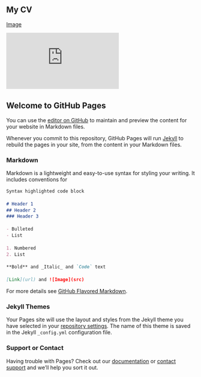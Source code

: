 ## My CV
[Image](https://github.com/bobmillard/bobmillard.github.io/blob/2c8992f8d0ab2131c214af48ad7d2d4a0ad4f5d3/CV_Millard.pdf)

![CV_Millard.pdf](https://github.com/bobmillard/bobmillard.github.io/blob/2c8992f8d0ab2131c214af48ad7d2d4a0ad4f5d3/CV_Millard.pdf)

## Welcome to GitHub Pages

You can use the [editor on GitHub](https://github.com/bobmillard/bobmillard.github.io/edit/main/README.md) to maintain and preview the content for your website in Markdown files.

Whenever you commit to this repository, GitHub Pages will run [Jekyll](https://jekyllrb.com/) to rebuild the pages in your site, from the content in your Markdown files.

### Markdown

Markdown is a lightweight and easy-to-use syntax for styling your writing. It includes conventions for

```markdown
Syntax highlighted code block

# Header 1
## Header 2
### Header 3

- Bulleted
- List

1. Numbered
2. List

**Bold** and _Italic_ and `Code` text

[Link](url) and ![Image](src)
```

For more details see [GitHub Flavored Markdown](https://guides.github.com/features/mastering-markdown/).

### Jekyll Themes

Your Pages site will use the layout and styles from the Jekyll theme you have selected in your [repository settings](https://github.com/bobmillard/bobmillard.github.io/settings/pages). The name of this theme is saved in the Jekyll `_config.yml` configuration file.

### Support or Contact

Having trouble with Pages? Check out our [documentation](https://docs.github.com/categories/github-pages-basics/) or [contact support](https://support.github.com/contact) and we’ll help you sort it out.
